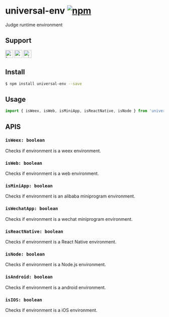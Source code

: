# universal-env [![npm](https://img.shields.io/npm/v/universal-env.svg)](https://www.npmjs.com/package/universal-env)

Judge runtime environment

## Support
<img alt="browser" src="https://gw.alicdn.com/tfs/TB1uYFobGSs3KVjSZPiXXcsiVXa-200-200.svg" width="25px" height="25px" /> <img alt="weex" src="https://gw.alicdn.com/tfs/TB1jM0ebMaH3KVjSZFjXXcFWpXa-200-200.svg" width="25px" height="25px" /> <img alt="miniApp" src="https://gw.alicdn.com/tfs/TB1bBpmbRCw3KVjSZFuXXcAOpXa-200-200.svg" width="25px" height="25px" />

## Install
```bash
$ npm install universal-env --save
```

## Usage
```javascript
import { isWeex, isWeb, isMiniApp, isReactNative, isNode } from 'universal-env';

```

## APIS
### `isWeex: boolean`
Checks if environment is a weex environment.

### `isWeb: boolean`
Checks if environment is a web environment.

### `isMiniApp: boolean`
Checks if environment is an alibaba miniprogram environment.

### `isWechatApp: boolean`
Checks if environment is a wechat miniprogram environment.

### `isReactNative: boolean`
Checks if environment is a React Native environment.

### `isNode: boolean`
Checks if environment is a Node.js environment.

### `isAndroid: boolean`
Checks if environment is a android environment.

### `isIOS: boolean`
Checks if environment is a iOS environment.
